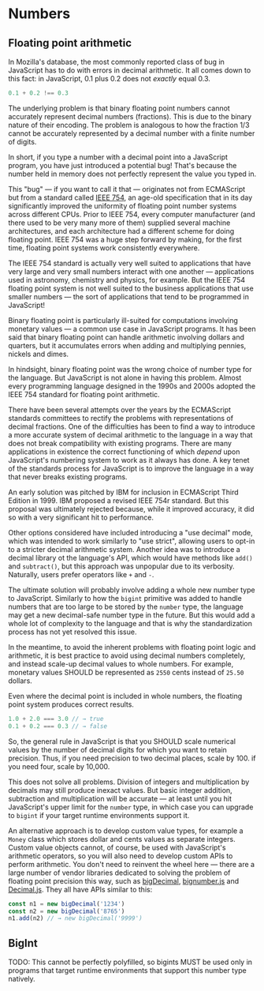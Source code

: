 # Numbers

## Floating point arithmetic

In Mozilla's database, the most commonly reported class of bug in JavaScript has to do with errors in decimal arithmetic. It all comes down to this fact: in JavaScript, 0.1 plus 0.2 does not _exactly_ equal 0.3.

```js
0.1 + 0.2 !== 0.3
```

The underlying problem is that binary floating point numbers cannot accurately represent decimal numbers (fractions). This is due to the binary nature of their encoding. The problem is analogous to how the fraction 1/3 cannot be accurately represented by a decimal number with a finite number of digits.

In short, if you type a number with a decimal point into a JavaScript program, you have just introduced a potential bug! That's because the number held in memory does not perfectly represent the value you typed in.

This "bug" — if you want to call it that — originates not from ECMAScript but from a standard called [IEEE 754](//en.wikipedia.org/wiki/IEEE_754), an age-old specification that in its day significantly improved the uniformity of floating point number systems across different CPUs. Prior to IEEE 754, every computer manufacturer (and there used to be very many more of them) supplied several machine architectures, and each architecture had a different scheme for doing floating point. IEEE 754 was a huge step forward by making, for the first time, floating point systems work consistently everywhere.

The IEEE 754 standard is actually very well suited to applications that have very large and very small numbers interact with one another — applications used in astronomy, chemistry and physics, for example. But the IEEE 754 floating point system is not well suited to the business applications that use smaller numbers — the sort of applications that tend to be programmed in JavaScript!

Binary floating point is particularly ill-suited for computations involving monetary values — a common use case in JavaScript programs. It has been said that binary floating point can handle arithmetic involving dollars and quarters, but it accumulates errors when adding and multiplying pennies, nickels and dimes.

In hindsight, binary floating point was the wrong choice of number type for the language. But JavaScript is not alone in having this problem. Almost every programming language designed in the 1990s and 2000s adopted the IEEE 754 standard for floating point arithmetic.

There have been several attempts over the years by the ECMAScript standards committees to rectify the problems with representations of decimal fractions. One of the difficulties has been to find a way to introduce a more accurate system of decimal arithmetic to the language in a way that does not break compatibility with existing programs. There are many applications in existence the correct functioning of which _depend_ upon JavaScript's numbering system to work as it always has done. A key tenet of the standards process for JavaScript is to improve the language in a way that never breaks existing programs.

An early solution was pitched by IBM for inclusion in ECMAScript Third Edition in 1999. IBM proposed a revised IEEE 754r standard. But this proposal was ultimately rejected because, while it improved accuracy, it did so with a very significant hit to performance.

Other options considered have included introducing a "use decimal" mode, which was intended to work similarly to "use strict", allowing users to opt-in to a stricter decimal arithmetic system. Another idea was to introduce a decimal library ot the language's API, which would have methods like `add()` and `subtract()`, but this approach was unpopular due to its verbosity. Naturally, users prefer operators like `+` and `-`.

The ultimate solution will probably involve adding a whole new number type to JavaScript. Similarly to how the `bigint` primitive was added to handle numbers that are too large to be stored by the `number` type, the language may get a new decimal-safe number type in the future. But this would add a whole lot of complexity to the language and that is why the standardization process has not yet resolved this issue.

In the meantime, to avoid the inherent problems with floating point logic and arithmetic, it is best practice to avoid using decimal numbers completely, and instead scale-up decimal values to whole numbers. For example, monetary values SHOULD be represented as `2550` cents instead of `25.50` dollars.

Even where the decimal point is included in whole numbers, the floating point system produces correct results.

```js
1.0 + 2.0 === 3.0 // → true
0.1 + 0.2 === 0.3 // → false
```

So, the general rule in JavaScript is that you SHOULD scale numerical values by the number of decimal digits for which you want to retain precision. Thus, if you need precision to two decimal places, scale by 100. if you need four, scale by 10,000.

This does not solve all problems. Division of integers and multiplication by decimals may still produce inexact values. But basic integer addition, subtraction and multiplication will be accurate — at least until you hit JavaScript's upper limit for the `number` type, in which case you can upgrade to `bigint` if your target runtime environments support it.

An alternative approach is to develop custom value types, for example a `Money` class which stores dollar and cents values as separate integers. Custom value objects cannot, of course, be used with JavaScript's arithmetic operators, so you will also need to develop custom APIs to perform arithmetic. You don't need to reinvent the wheel here — there are a large number of vendor libraries dedicated to solving the problem of floating point precision this way, such as [bigDecimal](//github.com/royNiladri/js-big-decimal), [bignumber.js](//github.com/MikeMcl/bignumber.js/) and [Decimal.js](//github.com/MikeMcl/decimal.js). They all have APIs similar to this:

```js
const n1 = new bigDecimal('1234')
const n2 = new bigDecimal('8765')
n1.add(n2) // → new bigDecimal('9999')
```

## BigInt

TODO: This cannot be perfectly polyfilled, so bigints MUST be used only in programs that target runtime environments that support this number type natively.
